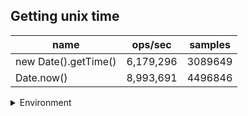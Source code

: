 ## Getting unix time

|name|ops/sec|samples|
|-|-|-|
|new Date().getTime()|6,179,296|3089649|
|Date.now()|8,993,691|4496846|


<details>
<summary>Environment</summary>

* __Machine:__ linux x64 | 4 vCPUs | 7.6GB Mem
* __Run:__ Mon Sep 02 2024 19:44:58 GMT+0000 (Coordinated Universal Time)
</details>

<!--
{"environment":{"platform":"linux","arch":"x64","cpus":4,"totalMemory":7.588970184326172},"benchmarks":[{"name":"new Date().getTime()","opsSec":6179296.047344509,"samples":3089649},{"name":"Date.now()","opsSec":8993691.5683156,"samples":4496846}]}-->

